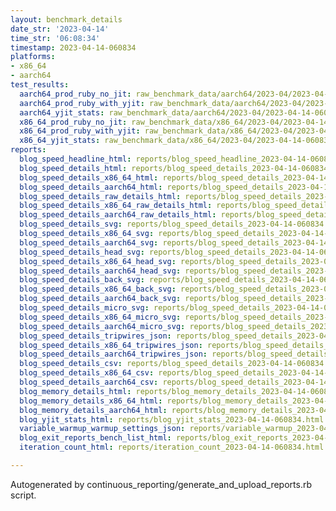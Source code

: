 ```yaml
---
layout: benchmark_details
date_str: '2023-04-14'
time_str: '06:08:34'
timestamp: 2023-04-14-060834
platforms:
- x86_64
- aarch64
test_results:
  aarch64_prod_ruby_no_jit: raw_benchmark_data/aarch64/2023-04/2023-04-14-060834_basic_benchmark_aarch64_prod_ruby_no_jit.json
  aarch64_prod_ruby_with_yjit: raw_benchmark_data/aarch64/2023-04/2023-04-14-060834_basic_benchmark_aarch64_prod_ruby_with_yjit.json
  aarch64_yjit_stats: raw_benchmark_data/aarch64/2023-04/2023-04-14-060834_basic_benchmark_aarch64_yjit_stats.json
  x86_64_prod_ruby_no_jit: raw_benchmark_data/x86_64/2023-04/2023-04-14-060834_basic_benchmark_x86_64_prod_ruby_no_jit.json
  x86_64_prod_ruby_with_yjit: raw_benchmark_data/x86_64/2023-04/2023-04-14-060834_basic_benchmark_x86_64_prod_ruby_with_yjit.json
  x86_64_yjit_stats: raw_benchmark_data/x86_64/2023-04/2023-04-14-060834_basic_benchmark_x86_64_yjit_stats.json
reports:
  blog_speed_headline_html: reports/blog_speed_headline_2023-04-14-060834.html
  blog_speed_details_html: reports/blog_speed_details_2023-04-14-060834.html
  blog_speed_details_x86_64_html: reports/blog_speed_details_2023-04-14-060834.x86_64.html
  blog_speed_details_aarch64_html: reports/blog_speed_details_2023-04-14-060834.aarch64.html
  blog_speed_details_raw_details_html: reports/blog_speed_details_2023-04-14-060834.raw_details.html
  blog_speed_details_x86_64_raw_details_html: reports/blog_speed_details_2023-04-14-060834.x86_64.raw_details.html
  blog_speed_details_aarch64_raw_details_html: reports/blog_speed_details_2023-04-14-060834.aarch64.raw_details.html
  blog_speed_details_svg: reports/blog_speed_details_2023-04-14-060834.svg
  blog_speed_details_x86_64_svg: reports/blog_speed_details_2023-04-14-060834.x86_64.svg
  blog_speed_details_aarch64_svg: reports/blog_speed_details_2023-04-14-060834.aarch64.svg
  blog_speed_details_head_svg: reports/blog_speed_details_2023-04-14-060834.head.svg
  blog_speed_details_x86_64_head_svg: reports/blog_speed_details_2023-04-14-060834.x86_64.head.svg
  blog_speed_details_aarch64_head_svg: reports/blog_speed_details_2023-04-14-060834.aarch64.head.svg
  blog_speed_details_back_svg: reports/blog_speed_details_2023-04-14-060834.back.svg
  blog_speed_details_x86_64_back_svg: reports/blog_speed_details_2023-04-14-060834.x86_64.back.svg
  blog_speed_details_aarch64_back_svg: reports/blog_speed_details_2023-04-14-060834.aarch64.back.svg
  blog_speed_details_micro_svg: reports/blog_speed_details_2023-04-14-060834.micro.svg
  blog_speed_details_x86_64_micro_svg: reports/blog_speed_details_2023-04-14-060834.x86_64.micro.svg
  blog_speed_details_aarch64_micro_svg: reports/blog_speed_details_2023-04-14-060834.aarch64.micro.svg
  blog_speed_details_tripwires_json: reports/blog_speed_details_2023-04-14-060834.tripwires.json
  blog_speed_details_x86_64_tripwires_json: reports/blog_speed_details_2023-04-14-060834.x86_64.tripwires.json
  blog_speed_details_aarch64_tripwires_json: reports/blog_speed_details_2023-04-14-060834.aarch64.tripwires.json
  blog_speed_details_csv: reports/blog_speed_details_2023-04-14-060834.csv
  blog_speed_details_x86_64_csv: reports/blog_speed_details_2023-04-14-060834.x86_64.csv
  blog_speed_details_aarch64_csv: reports/blog_speed_details_2023-04-14-060834.aarch64.csv
  blog_memory_details_html: reports/blog_memory_details_2023-04-14-060834.html
  blog_memory_details_x86_64_html: reports/blog_memory_details_2023-04-14-060834.x86_64.html
  blog_memory_details_aarch64_html: reports/blog_memory_details_2023-04-14-060834.aarch64.html
  blog_yjit_stats_html: reports/blog_yjit_stats_2023-04-14-060834.html
  variable_warmup_warmup_settings_json: reports/variable_warmup_2023-04-14-060834.warmup_settings.json
  blog_exit_reports_bench_list_html: reports/blog_exit_reports_2023-04-14-060834.bench_list.html
  iteration_count_html: reports/iteration_count_2023-04-14-060834.html

---
```

Autogenerated by continuous_reporting/generate_and_upload_reports.rb script.

